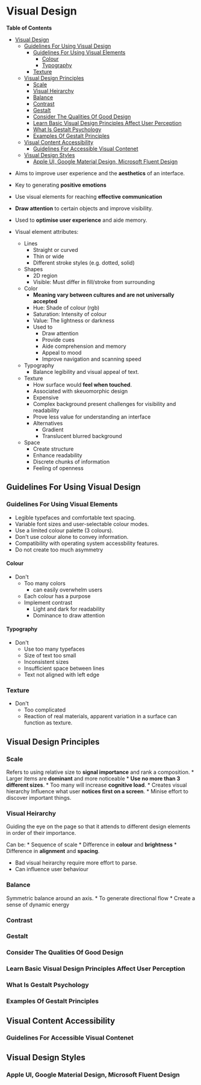 # Visual Design
<!-- markdown-toc start - Don't edit this section. Run M-x markdown-toc-refresh-toc -->
**Table of Contents**

- [Visual Design](#visual-design)
    - [Guidelines For Using Visual Design](#guidelines-for-using-visual-design)
        - [Guidelines For Using Visual Elements](#guidelines-for-using-visual-elements)
            - [Colour](#colour)
            - [Typography](#typography)
        - [Texture](#texture)
    - [Visual Design Principles](#visual-design-principles)
        - [Scale](#scale)
        - [Visual Heirarchy](#visual-heirarchy)
        - [Balance](#balance)
        - [Contrast](#contrast)
        - [Gestalt](#gestalt)
        - [Consider The Qualities Of Good Design](#consider-the-qualities-of-good-design)
        - [Learn Basic Visual Design Principles Affect User Perception](#learn-basic-visual-design-principles-affect-user-perception)
        - [What Is Gestalt Psychology](#what-is-gestalt-psychology)
        - [Examples Of Gestalt Principles](#examples-of-gestalt-principles)
    - [Visual Content Accessibility](#visual-content-accessibility)
        - [Guidelines For Accessible Visual Contenet](#guidelines-for-accessible-visual-contenet)
    - [Visual Design Styles](#visual-design-styles)
        - [Apple UI, Google Material Design, Microsoft Fluent Design](#apple-ui-google-material-design-microsoft-fluent-design)

<!-- markdown-toc end -->

* Aims to improve user experience and the **aesthetics** of an interface.
* Key to generating **positive emotions**
* Use visual elements for reaching **effective communication**
* **Draw attention** to certain objects and improve visibility.
* Used to **optimise user experience** and aide memory.

* Visual element attributes:
    * Lines
        * Straight or curved
        * Thin or wide
        * Different stroke styles (e.g. dotted, solid)
    * Shapes
        * 2D region
        * Visible: Must differ in fill/stroke from surrounding
    * Color
        * **Meaning vary between cultures and are not universally accepted**
        * Hue: Shade of colour (rgb)
        * Saturation: Intensity of colour
        * Value: The lightness or darkness
        * Used to
            * Draw attention
            * Provide cues
            * Aide comprehension and memory
            * Appeal to mood
            * Improve navigation and scanning speed
    * Typography
        * Balance legibility and visual appeal of text.
    * Texture
        * How surface would **feel when touched**.
        * Associated with skeuomorphic design
        * Expensive
        * Complex background present challenges for visibility and readability
        * Prove less value for understanding an interface
        * Alternatives
            * Gradient
            * Translucent blurred background
    * Space
        * Create structure
        * Enhance readability
        * Discrete chunks of information
        * Feeling of openness

## Guidelines For Using Visual Design

### Guidelines For Using Visual Elements
* Legible typefaces and comfortable text spacing.
* Variable font sizes and user-selectable colour modes.
* Use a limited colour palette (3 colours).
* Don't use colour alone to convey information.
* Compatibility with operating system accessbility features.
* Do not create too much asymmetry

#### Colour
* Don't
    * Too many colors
        * can easily overwhelm users
    * Each colour has a purpose
    * Implement contrast
        * Light and dark for readability
        * Dominance to draw attention

#### Typography
* Don't
    * Use too many typefaces
    * Size of text too small
    * Inconsistent sizes
    * Insufficient space between lines
    * Text not aligned with left edge

### Texture
* Don't
    * Too complicated
    * Reaction of real materials, apparent variation in a surface can function as texture.

## Visual Design Principles
### Scale
Refers to using relative size to **signal importance** and rank a composition.
    * Larger items are **dominant** and more noticeable
    * **Use no more than 3 different sizes**.
        * Too many will increase **cognitive load**.
    * Creates visual hierarchy
Influence what user **notices first on a screen**.
    * Minise effort to discover important things.
### Visual Heirarchy
Guiding the eye on the page so that it attends to different design elements in order of their importance.

Can be:
    * Sequence of scale
    * Difference in **colour** and **brightness**
    * Difference in **alignment** and **spacing**.

* Bad visual heirarchy require more effort to parse.
* Can influence user behaviour


### Balance
Symmetric balance around an axis.
    * To generate directional flow
    * Create a sense of dynamic energy

### Contrast
### Gestalt

### Consider The Qualities Of Good Design

### Learn Basic Visual Design Principles Affect User Perception

### What Is Gestalt Psychology

### Examples Of Gestalt Principles


## Visual Content Accessibility
### Guidelines For Accessible Visual Contenet


## Visual Design Styles
### Apple UI, Google Material Design, Microsoft Fluent Design
